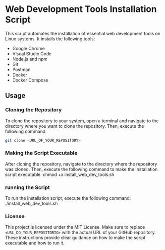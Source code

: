 # Web Development Tools Installation Script

This script automates the installation of essential web development tools on Linux systems. It installs the following tools:

- Google Chrome
- Visual Studio Code
- Node.js and npm
- Git
- Postman
- Docker
- Docker Compose

## Usage

### Cloning the Repository

To clone the repository to your system, open a terminal and navigate to the directory where you want to clone the repository. Then, execute the following command:

```bash
git clone <URL_OF_YOUR_REPOSITORY>


```

### Making the Script Executable

After cloning the repository, navigate to the directory where the repository was cloned. Then, execute the following command to make the installation script executable:
chmod +x install_web_dev_tools.sh

### running the Script
To run the installation script, execute the following command:
./install_web_dev_tools.sh

### License
This project is licensed under the MIT License.
Make sure to replace `<URL_DO_YOUR_REPOSITORIO>` with the actual URL of your GitHub repository. These instructions provide clear guidance on how to make the script executable and how to run it.
